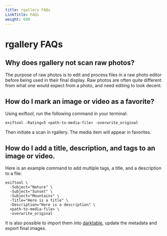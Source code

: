 ```yaml
---
title: rgallery FAQs
LinkTitle: FAQs
weight: 600
---
```


# rgallery FAQs

## Why does rgallery not scan raw photos?

The purpose of raw photos is to edit and process files in a raw photo editor before being used in their final display. Raw photos are often quite different from what one would expect from a photo, and need editing to look decent.

## How do I mark an image or video as a favorite?

Using exiftool, run the following command in your terminal:

```shell
exiftool -Rating=5 <path-to-media-file> -overwrite_original
```

Then initiate a scan in rgallery. The media item will appear in favorites.

## How do I add a title, description, and tags to an image or video.

Here is an example command to add multiple tags, a title, and a description to a file:

```shell
exiftool \
  -Subject="Nature" \
  -Subject="Sunset" \
  -Subject="Mountains" \
  -Title="Here is a title" \
  -Description="Here is a description" \
  <path-to-media-file> \
  -overwrite_original
```

It is also possible to import them into [darktable](https://www.darktable.org/), update the metadata and export final images.
